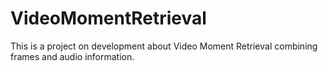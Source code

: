 # VideoMomentRetrieval
This is a project on development about Video Moment Retrieval combining frames and audio information. 
